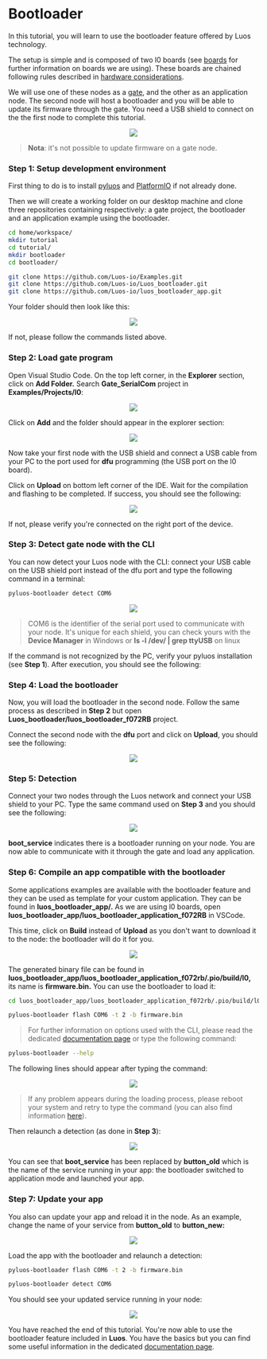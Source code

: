 # Bootloader

In this tutorial, you will learn to use the bootloader feature offered by Luos technology. 

The setup is simple and is composed of two l0 boards (see [boards](../luos-demo/demo.md) for further information on boards we are using). These boards are chained following rules described in [hardware considerations](../../hardware-consideration/electronics.md).

We will use one of these nodes as a [gate](../../tools/gate.md), and the other as an application node. The second node will host a bootloader and you will be able to update its firmware through the gate. You need a USB shield to connect on the the first node to complete this tutorial.

<p align="center">
  <img src="../../../_assets/img/tutorials/bootloader/tutorial_setup.png">
</p>

> **Nota**: it's not possible to update firmware on a gate node.

### Step 1: Setup development environment

First thing to do is to install [pyluos](../../tools/pyluos.md) and [PlatformIO](../../get_started/get_started.md) if not already done.

Then we will create a working folder on our desktop machine and clone three repositories containing respectively: a gate project, the bootloader and an application example using the bootloader.

```bash
cd home/workspace/ 
mkdir tutorial
cd tutorial/
mkdir bootloader
cd bootloader/

git clone https://github.com/Luos-io/Examples.git
git clone https://github.com/Luos-io/Luos_bootloader.git
git clone https://github.com/Luos-io/luos_bootloader_app.git
```

Your folder should then look like this:

<p align="center">
  <img src="../../../_assets/img/tutorials/bootloader/working_folder.png">
</p>

If not, please follow the commands listed above.

### Step 2: Load gate program

Open Visual Studio Code. On the top left corner, in the **Explorer** section, click on **Add Folder.** Search **Gate_SerialCom** project in **Examples/Projects/l0**:

<p align="center">
  <img src="../../../_assets/img/tutorials/bootloader/find_project.png">
</p>

Click on **Add** and the folder should appear in the explorer section: 

<p align="center">
  <img src="../../../_assets/img/tutorials/bootloader/Gate_project.png">
</p>

Now take your first node with the USB shield and connect a USB cable from your PC to the port used for **dfu** programming (the USB port on the l0 board). 

Click on **Upload** on bottom left corner of the IDE. Wait for the compilation and flashing to be completed. If success, you should see the following: 

<p align="center">
  <img src="../../../_assets/img/tutorials/bootloader/load_gate.png">
</p>

If not, please verify you're connected on the right port of the device.

### Step 3: Detect gate node with the CLI

You can now detect your Luos node with the CLI: connect your USB cable on the USB shield port instead of the dfu port and type the following command in a terminal:

```bash
pyluos-bootloader detect COM6
```

<p align="center">
  <img src="../../../_assets/img/tutorials/bootloader/gate_detect.png">
</p>

> COM6 is the identifier of the serial port used to communicate with your node. It's unique for each shield, you can check yours with the **Device Manager** in Windows or **ls -l /dev/ | grep ttyUSB** on linux

If the command is not recognized by the PC, verify your pyluos installation (see **Step 1**). After execution, you should see the following:

### Step 4: Load the bootloader

Now, you will load the bootloader in the second node. Follow the same process as described in **Step 2** but open **Luos_bootloader/luos_bootloader_f072RB** project.

Connect the second node with the **dfu** port and click on **Upload**, you should see the following:

<p align="center">
  <img src="../../../_assets/img/tutorials/bootloader/load_bootloader.png">
</p>

### Step 5: Detection

Connect your two nodes through the Luos network and connect your USB shield to your PC. Type the same command used on **Step 3** and you should see the following: 

<p align="center">
  <img src="../../../_assets/img/tutorials/bootloader/detect_bootloader.png">
</p>

**boot_service** indicates there is a bootloader running on your node. You are now able to communicate with it through the gate and load any application.

### Step 6: Compile an app compatible with the bootloader

Some applications examples are available with the bootloader feature and they can be used as template for your custom application. They can be found in **luos_bootloader_app/.** As we are using l0 boards, open **luos_bootloader_app/luos_bootloader_application_f072RB** in VSCode.

This time, click on **Build** instead of **Upload** as you don't want to download it to the node: the bootloader will do it for you. 

<p align="center">
  <img src="../../../_assets/img/tutorials/bootloader/application_build.png">
</p>

The generated binary file can be found in **luos_bootloader_app/luos_bootloader_application_f072rb/.pio/build/l0,** its name is **firmware.bin.** You can use the bootloader to load it: 

```bash
cd luos_bootloader_app/luos_bootloader_application_f072rb/.pio/build/l0

pyluos-bootloader flash COM6 -t 2 -b firmware.bin
```

> For further information on options used with the CLI, please read the dedicated [documentation page](../../tools/boot.md) or type the following command:

```bash
pyluos-bootloader --help
```

The following lines should appear after typing the command: 

<p align="center">
  <img src="../../../_assets/img/tutorials/bootloader/application_load.png">
</p>

> If any problem appears during the loading process, please reboot your system and retry to type the command (you can also find information [here](../../tools/boot.md)).

Then relaunch a detection (as done in **Step 3**): 

<p align="center">
  <img src="../../../_assets/img/tutorials/bootloader/detect_old_app.png">
</p>

You can see that **boot_service** has been replaced by **button_old** which is the name of the service running in your app: the bootloader switched to application mode and launched your app.

### Step 7: Update your app

You also can update your app and reload it in the node. As an example, change the name of your service from **button_old** to **button_new:**

<p align="center">
  <img src="../../../_assets/img/tutorials/bootloader/update_app_build.png">
</p>

Load the app with the bootloader and relaunch a detection:

```bash
pyluos-bootloader flash COM6 -t 2 -b firmware.bin

pyluos-bootloader detect COM6
```

You should see your updated service running in your node:

<p align="center">
  <img src="../../../_assets/img/tutorials/bootloader/detect_new_app.png">
</p>

You have reached the end of this tutorial. You're now able to use the bootloader feature included in **Luos**. You have the basics but you can find some useful information in the dedicated [documentation page](../../tools/boot.md).